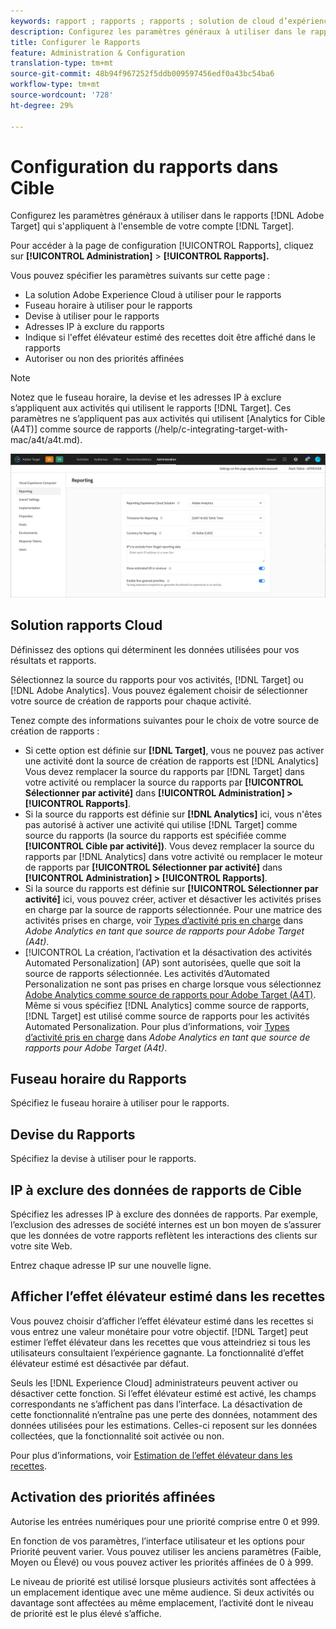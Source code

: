 ```yaml
---
keywords: rapport ; rapports ; rapports ; solution de cloud d’expérience ; fuseau horaire ; devise ; exclure les adresses IP ; effet élévateur estimé dans les recettes ; recettes ; effet élévateur dans les recettes ; priorités affinées ; affiné
description: Configurez les paramètres généraux à utiliser dans le rapports Adobe Target qui s’appliquent à l’ensemble de votre compte de Cible. Vous pouvez configurer la solution Adobe Experience Cloud à utiliser pour le rapports (Cible ou Analytics), le fuseau horaire et le format de devise à utiliser pour le rapports, les adresses IP à exclure du rapports et indiquer si l’effet élévateur estimé des recettes et les priorités affinées doivent être affichés dans le rapports.
title: Configurer le Rapports
feature: Administration & Configuration
translation-type: tm+mt
source-git-commit: 48b94f967252f5ddb009597456edf0a43bc54ba6
workflow-type: tm+mt
source-wordcount: '728'
ht-degree: 29%

---
```



# Configuration du rapports dans Cible

Configurez les paramètres généraux à utiliser dans le rapports [!DNL Adobe Target] qui s&#39;appliquent à l&#39;ensemble de votre compte [!DNL Target].

Pour accéder à la page de configuration [!UICONTROL Rapports], cliquez sur **[!UICONTROL Administration]** > **[!UICONTROL Rapports].**

Vous pouvez spécifier les paramètres suivants sur cette page :

* La solution Adobe Experience Cloud à utiliser pour le rapports
* Fuseau horaire à utiliser pour le rapports
* Devise à utiliser pour le rapports
* Adresses IP à exclure du rapports
* Indique si l&#39;effet élévateur estimé des recettes doit être affiché dans le rapports
* Autoriser ou non des priorités affinées

>[!NOTE]
>
>Notez que le fuseau horaire, la devise et les adresses IP à exclure s’appliquent aux activités qui utilisent le rapports [!DNL Target]. Ces paramètres ne s’appliquent pas aux activités qui utilisent [Analytics for Cible (A4T)] comme source de rapports (/help/c-integrating-target-with-mac/a4t/a4t.md).

![Rapports de page](/help/administrating-target/assets/reporting.png)

## Solution rapports Cloud

Définissez des options qui déterminent les données utilisées pour vos résultats et rapports.

Sélectionnez la source du rapports pour vos activités, [!DNL Target] ou [!DNL Adobe Analytics]. Vous pouvez également choisir de sélectionner votre source de création de rapports pour chaque activité.

Tenez compte des informations suivantes pour le choix de votre source de création de rapports :

* Si cette option est définie sur **[!DNL Target]**, vous ne pouvez pas activer une activité dont la source de création de rapports est [!DNL Analytics] Vous devez remplacer la source du rapports par [!DNL Target] dans votre activité ou remplacer la source du rapports par **[!UICONTROL Sélectionner par activité]** dans **[!UICONTROL Administration] > [!UICONTROL Rapports]**.
* Si la source du rapports est définie sur **[!DNL Analytics]** ici, vous n&#39;êtes pas autorisé à activer une activité qui utilise [!DNL Target] comme source du rapports (la source du rapports est spécifiée comme **[!UICONTROL Cible par activité])**. Vous devez remplacer la source du rapports par [!DNL Analytics] dans votre activité ou remplacer le moteur de rapports par **[!UICONTROL Sélectionner par activité]** dans **[!UICONTROL Administration] > [!UICONTROL Rapports]**.
* Si la source du rapports est définie sur **[!UICONTROL Sélectionner par activité]** ici, vous pouvez créer, activer et désactiver les activités prises en charge par la source de rapports sélectionnée. Pour une matrice des activités prises en charge, voir [Types d’activité pris en charge](/help/c-integrating-target-with-mac/a4t/a4t.md#section_F487896214BF4803AF78C552EF1669AA) dans *Adobe Analytics en tant que source de rapports pour Adobe Target (A4t)*.
* [!UICONTROL La création, l’activation et la désactivation des activités Automated Personalization]  (AP) sont autorisées, quelle que soit la source de rapports sélectionnée. Les activités d’Automated Personalization ne sont pas prises en charge lorsque vous sélectionnez [Adobe Analytics comme source de rapports pour Adobe Target (A4T)](/help/c-integrating-target-with-mac/a4t/a4t.md). Même si vous spécifiez [!DNL Analytics] comme source de rapports, [!DNL Target] est utilisé comme source de rapports pour les activités Automated Personalization. Pour plus d’informations, voir [Types d’activité pris en charge](/help/c-integrating-target-with-mac/a4t/a4t.md#section_F487896214BF4803AF78C552EF1669AA) dans *Adobe Analytics en tant que source de rapports pour Adobe Target (A4t)*.

## Fuseau horaire du Rapports

Spécifiez le fuseau horaire à utiliser pour le rapports.

## Devise du Rapports

Spécifiez la devise à utiliser pour le rapports.

## IP à exclure des données de rapports de Cible

Spécifiez les adresses IP à exclure des données de rapports. Par exemple, l’exclusion des adresses de société internes est un bon moyen de s’assurer que les données de votre rapports reflètent les interactions des clients sur votre site Web.

Entrez chaque adresse IP sur une nouvelle ligne.

## Afficher l’effet élévateur estimé dans les recettes

Vous pouvez choisir d’afficher l’effet élévateur estimé dans les recettes si vous entrez une valeur monétaire pour votre objectif. [!DNL Target] peut estimer l’effet élévateur dans les recettes que vous atteindriez si tous les utilisateurs consultaient l’expérience gagnante. La fonctionnalité d’effet élévateur estimé est désactivée par défaut.

Seuls les [!DNL Experience Cloud] administrateurs peuvent activer ou désactiver cette fonction. Si l’effet élévateur estimé est activé, les champs correspondants ne s’affichent pas dans l’interface. La désactivation de cette fonctionnalité n’entraîne pas une perte des données, notamment des données utilisées pour les estimations. Celles-ci reposent sur les données collectées, que la fonctionnalité soit activée ou non.

Pour plus d’informations, voir [Estimation de l’effet élévateur dans les recettes](/help/administrating-target/r-target-account-preferences/estimating-lift-in-revenue.md).

## Activation des priorités affinées

Autorise les entrées numériques pour une priorité comprise entre 0 et 999.

En fonction de vos paramètres, l’interface utilisateur et les options pour Priorité peuvent varier. Vous pouvez utiliser les anciens paramètres (Faible, Moyen ou Élevé) ou vous pouvez activer les priorités affinées de 0 à 999.

Le niveau de priorité est utilisé lorsque plusieurs activités sont affectées à un emplacement identique avec une même audience. Si deux activités ou davantage sont affectées au même emplacement, l’activité dont le niveau de priorité est le plus élevé s’affiche.
